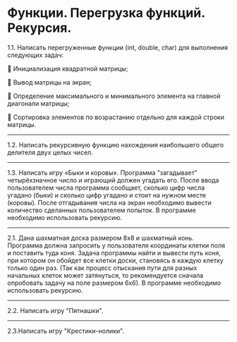 #  Функции. Перегрузка функций. Рекурсия.

1.1. Написать перегруженные функции (int, double, char) для выполнения следующих задач:

 Инициализация квадратной матрицы;

 Вывод матрицы на экран;

 Определение максимального и минимального элемента на главной диагонали матрицы;

 Сортировка элементов по возрастанию отдельно для каждой строки матрицы.

---
1.2. Написать рекурсивную функцию нахождения наибольшего общего делителя двух целых чисел.

---
1.3. Написать игру «Быки и коровы». Программа "загадывает" четырёхзначное число и играющий должен угадать его. После ввода пользователем числа программа сообщает, сколько цифр числа угадано (быки) и сколько цифр угадано и стоит на нужном месте (коровы). После отгадывания числа на экран необходимо вывести количество сделанных пользователем попыток. В
программе необходимо использовать рекурсию.

---
2.1. Дана шахматная доска размером 8х8 и шахматный конь. Программа должна запросить у пользователя координаты клетки поля и поставить туда коня. Задача программы найти и вывести путь коня, при котором он обойдет все клетки доски, становясь в каждую клетку только один раз. (Так как процесс отыскания пути для разных начальных клеток может затянуться, то рекомендуется сначала опробовать задачу на поле размером 6х6). В программе необходимо использовать рекурсию.

---
2.2. Написать игру "Пятнашки".

---
2.3.Написать игру "Крестики-нолики".
